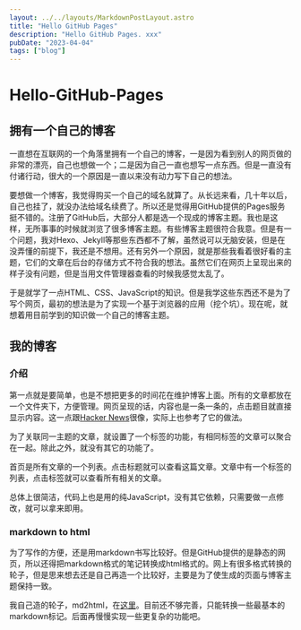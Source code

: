 ```yaml
---
layout: ../../layouts/MarkdownPostLayout.astro
title: "Hello GitHub Pages"
description: "Hello GitHub Pages. xxx"
pubDate: "2023-04-04"
tags: ["blog"]
---
```


# Hello-GitHub-Pages

## 拥有一个自己的博客

一直想在互联网的一个角落里拥有一个自己的博客，一是因为看到别人的网页做的非常的漂亮，自己也想做一个；二是因为自己一直也想写一点东西。但是一直没有付诸行动，很大的一个原因是一直以来没有动力写下自己的想法。

要想做一个博客，我觉得购买一个自己的域名就算了。从长远来看，几十年以后，自己也挂了，就没办法给域名续费了。所以还是觉得用GitHub提供的Pages服务挺不错的。注册了GitHub后，大部分人都是选一个现成的博客主题。我也是这样，无所事事的时候就浏览了很多博客主题。有些博客主题很符合我意。但是有一个问题，我对Hexo、Jekyll等那些东西都不了解，虽然说可以无脑安装，但是在没弄懂的前提下，我还是不想用。还有另外一个原因，就是那些我看着很好看的主题，它们的文章在后台的存储方式不符合我的想法。虽然它们在网页上呈现出来的样子没有问题，但是当用文件管理器查看的时候我感觉太乱了。

于是就学了一点HTML、CSS、JavaScript的知识。但是我学这些东西还不是为了写个网页，最初的想法是为了实现一个基于浏览器的应用（挖个坑）。现在呢，就想着用目前学到的知识做一个自己的博客主题。

## 我的博客

### 介绍

第一点就是要简单，也是不想把更多的时间花在维护博客上面。所有的文章都放在一个文件夹下，方便管理。网页呈现的话，内容也是一条一条的，点击题目就直接显示内容。这一点跟[Hacker News](https://news.ycombinator.com/news)很像，实际上也参考了它的做法。


为了关联同一主题的文章，就设置了一个标签的功能，有相同标签的文章可以聚合在一起。除此之外，就没有其它的功能了。

首页是所有文章的一个列表。点击标题就可以查看这篇文章。文章中有一个标签的列表，点击标签就可以查看所有相关的文章。

总体上很简洁，代码上也是用的纯JavaScript，没有其它依赖，只需要做一点修改，就可以拿来即用。

### markdown to html

为了写作的方便，还是用markdown书写比较好。但是GitHub提供的是静态的网页，所以还得把markdown格式的笔记转换成html格式的。网上有很多格式转换的轮子，但是思来想去还是自己再造一个比较好，主要是为了使生成的页面与博客主题保持一致。

我自己造的轮子，md2html，在[这里](https://www.github.com/longfei-chen/md2html)。目前还不够完善，只能转换一些最基本的markdown标记。后面再慢慢实现一些更复杂的功能吧。
